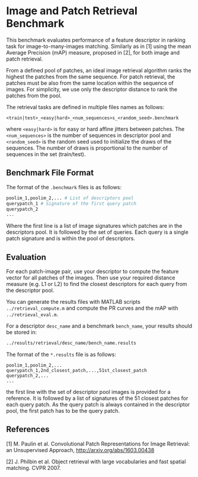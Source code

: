 # Image and Patch Retrieval Benchmark
This benchmark evaluates performance of a feature descriptor in ranking task for image-to-many-images matching. Similarly as in [1] using the mean Average Precision (mAP) measure, proposed in [2], for both image and patch retrieval.

From a defined pool of patches, an ideal image retrieval algorithm ranks the highest the patches from the same sequence. For patch retrieval, the patches must be also from the same location within the sequence of images. For simplicity, we use only the descriptor distance to rank the patches from the pool.

The retrieval tasks are defined in multiple files names as follows:
```
<train|test>_<easy|hard>_<num_sequences>s_<random_seed>.benchmark
```
where `<easy|hard>` is for easy or hard affine jitters between patches. The `<num_sequences>` is the number of sequences in descriptor pool and `<random_seed>` is the random seed used to initialize the draws of the sequences. The number of draws is proportional to the number of sequences in the set (train/test).

## Benchmark File Format
The format of the `.benchmark` files is as follows:
``` bash
poolim_1,poolim_2,... # List of descriptors pool
querypatch_1 # Signature of the first query patch
querypatch_2
...
```
Where the first line is a list of image signatures which patches are in the descriptors pool. It is followed by the set of queries. Each query is a single patch signature and is within the pool of descriptors.

## Evaluation
For each patch-image pair, use your descriptor to compute the feature vector for all patches of the images. Then use your required distance measure (e.g. L1 or L2) to find the closest descriptors for each query from the descriptor pool.

You can generate the results files with MATLAB scripts `../retrieval_compute.m` and compute the PR curves and the mAP with `../retrieval_eval.m`.

For a descriptor `desc_name` and a benchmark `bench_name`, your results should be stored in:
``` bash
../results/retrieval/desc_name/bench_name.results
```

The format of the `*.results` file is as follows:
```
poolim_1,poolim_2,...
querypatch_1,2nd_closest_patch,...,51st_closest_patch
querypatch_2,...
...
```
the first line with the set of descriptor pool images is provided for a reference. It is followed by a list of signatures of the 51 closest patches for each query patch. As the query patch is always contained in the descriptor pool, the first patch has to be the query patch.

## References
[1] M. Paulin et al. Convolutional Patch Representations for Image Retrieval: an Unsupervised Approach, http://arxiv.org/abs/1603.00438

[2] J. Philbin et al. Object retrieval with large vocabularies and fast spatial matching. CVPR 2007.
